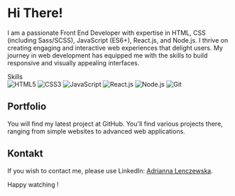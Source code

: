 
# Hi There!

I am a passionate Front End Developer with expertise in HTML, CSS (including Sass/SCSS), JavaScript (ES6+), React.js, and Node.js. I thrive on creating engaging and interactive web experiences that delight users. My journey in web development has equipped me with the skills to build responsive and visually appealing interfaces.

Skills <br>
![HTML5](https://img.icons8.com/color/48/000000/html-5.png)
![CSS3](https://img.icons8.com/color/48/000000/css3.png)
![JavaScript](https://img.icons8.com/color/48/000000/javascript.png)
![React.js](https://img.icons8.com/color/48/000000/react-native.png)
![Node.js](https://img.icons8.com/color/48/000000/nodejs.png)
![Git](https://img.icons8.com/color/48/000000/git.png)
<br>

## Portfolio

You will find my latest project at GitHub. You'll find various projects there, ranging from simple websites to advanced web applications.

## Kontakt

If you wish to contact me, please use LinkedIn: [Adrianna Lenczewska](https://www.linkedin.com/in/adrianna-lenczewska-276185287/).

Happy watching !
